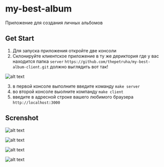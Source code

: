 # my-best-album
Приложение для создания личных альбомов

## Get Start 
1. Для запуска приложения откройте две консоли
2. Склонируйте клиентское приложение в ту же дериктория где у вас находится папка ```server```
```https://github.com/thepetruha/my-best-album-client.git```
должно выглядить вот так!

![alt text](https://github.com/thepetruha/my-best-album/blob/main/img11.png?raw=true)


3. в первой консоле выполните введите команду ```make server```
3. во второй консоле выолните компанду ```make client```
4. введите в адресной строке вашего любимого браузера ```http://localhost:3000```

## Screnshot
![alt text](https://github.com/thepetruha/my-best-album/blob/main/img3.png?raw=true)

![alt text](https://github.com/thepetruha/my-best-album/blob/main/img1.png?raw=true)

![alt text](https://github.com/thepetruha/my-best-album/blob/main/img2.png?raw=true)

![alt text](https://github.com/thepetruha/my-best-album/blob/main/img4.png?raw=true)